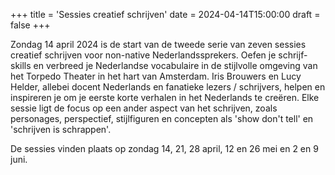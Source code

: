 +++
title = 'Sessies creatief schrijven'
date = 2024-04-14T15:00:00
draft = false
+++

Zondag 14 april 2024 is de start van de tweede serie van zeven sessies creatief schrijven voor non-native Nederlandssprekers. Oefen je schrijf-skills en verbreed je Nederlandse vocabulaire in de stijlvolle omgeving van het Torpedo Theater in het hart van Amsterdam. Iris Brouwers en Lucy Helder, allebei docent Nederlands en fanatieke lezers / schrijvers, helpen en inspireren je om je eerste korte verhalen in het Nederlands te creëren. Elke sessie ligt de focus op een ander aspect van het schrijven, zoals personages, perspectief, stijlfiguren en concepten als 'show don't tell' en 'schrijven is schrappen'.

De sessies vinden plaats op zondag 14, 21, 28 april, 12 en 26 mei en 2 en 9 juni.
